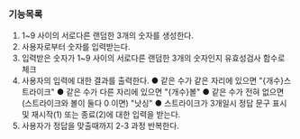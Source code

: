 ### 기능목록

1. 1~9 사이의 서로다른 랜덤한 3개의 숫자를 생성한다.
2. 사용자로부터 숫자를 입력받는다.
3. 입력받은 숫자가 1~9 사이의 서로다른 랜덤한 3개의 숫자인지 유효성검사 함수로 체크
4. 사용자의 입력에 대한 결과를 출력한다.
   ● 같은 수가 같은 자리에 있으면 "{개수}스트라이크"
   ● 같은 수가 다른 자리에 있으면 "{개수}볼"
   ● 같은 수가 전혀 없으면 (스트라이크와 볼이 둘다 0 이면) "낫싱"
   ● 스트라이크가 3개일시 정답 문구 표시 및 재시작(1) 또는 종료(2)에 대한 입력을 받는다.
5. 사용자가 정답을 맞출때까지 2-3 과정 반복한다.
